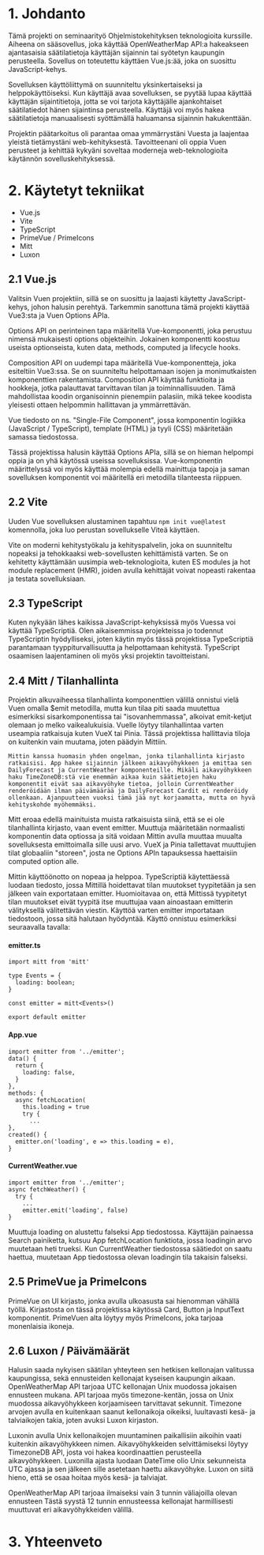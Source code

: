 # 1. Johdanto
Tämä projekti on seminaarityö Ohjelmistokehityksen teknologioita kurssille. Aiheena on sääsovellus, joka käyttää OpenWeatherMap API:a hakeakseen ajantasaisia säätilatietoja käyttäjän sijainnin tai syötetyn kaupungin perusteella. Sovellus on toteutettu käyttäen Vue.js:ää, joka on suosittu JavaScript-kehys.

Sovelluksen käyttöliittymä on suunniteltu yksinkertaiseksi ja helppokäyttöiseksi. Kun käyttäjä avaa sovelluksen, se pyytää lupaa käyttää käyttäjän sijaintitietoja, jotta se voi tarjota käyttäjälle ajankohtaiset säätilatiedot hänen sijaintinsa perusteella. Käyttäjä voi myös hakea säätilatietoja manuaalisesti syöttämällä haluamansa sijainnin hakukenttään.

Projektin päätarkoitus oli parantaa omaa ymmärrystäni Vuesta ja laajentaa yleistä tietämystäni web-kehityksestä. Tavoitteenani oli oppia Vuen perusteet ja kehittää kykyäni soveltaa moderneja web-teknologioita käytännön sovelluskehityksessä.

# 2. Käytetyt tekniikat
 - Vue.js
 - Vite
 - TypeScript
 - PrimeVue / PrimeIcons
 - Mitt
 - Luxon

## 2.1 Vue.js
Valitsin Vuen projektiin, sillä se on suosittu ja laajasti käytetty JavaScript-kehys, johon halusin perehtyä. Tarkemmin sanottuna tämä projekti käyttää Vue3:sta ja Vuen Options APIa.

Options API on perinteinen tapa määritellä Vue-komponentti, joka perustuu nimensä mukaisesti options objekteihin. Jokainen komponentti koostuu useista optionseista, kuten data, methods, computed ja lifecycle hooks.

Composition API on uudempi tapa määritellä Vue-komponentteja, joka esiteltiin Vue3:ssa. Se on suunniteltu helpottamaan isojen ja monimutkaisten komponenttien rakentamista. Composition API käyttää funktioita ja hookkeja, jotka palauttavat tarvittavan tilan ja toiminnallisuuden. Tämä mahdollistaa koodin organisoinnin pienempiin palasiin, mikä tekee koodista yleisesti ottaen helpommin hallittavan ja ymmärrettävän.

Vue tiedosto on ns. "Single-File Component", jossa komponentin logiikka (JavaScript / TypeScript), template (HTML) ja tyyli (CSS) määritetään samassa tiedostossa.

Tässä projektissa halusin käyttää Options APIa, sillä se on hieman helpompi oppia ja on yhä käytössä useissa sovelluksissa. Vue-komponentin määrittelyssä voi myös käyttää molempia edellä mainittuja tapoja ja saman sovelluksen komponentit voi määritellä eri metodilla tilanteesta riippuen.

## 2.2 Vite
Uuden Vue sovelluksen alustaminen tapahtuu ``npm init vue@latest`` komennolla, joka luo perustan sovellukselle Viteä käyttäen.

Vite on moderni kehitystyökalu ja kehityspalvelin, joka on suunniteltu nopeaksi ja tehokkaaksi web-sovellusten kehittämistä varten. Se on kehitetty käyttämään uusimpia web-teknologioita, kuten ES modules ja hot module replacement (HMR), joiden avulla kehittäjät voivat nopeasti rakentaa ja testata sovelluksiaan.

## 2.3 TypeScript
Kuten nykyään lähes kaikissa JavaScript-kehyksissä myös Vuessa voi käyttää TypeScriptiä. Olen aikaisemmissa projekteissa jo todennut TypeScriptin hyödylliseksi, joten käytin myös tässä projektissa TypeScriptiä parantamaan tyyppiturvallisuutta ja helpottamaan kehitystä. TypeScript osaamisen laajentaminen oli myös yksi projektin tavoitteistani.

## 2.4 Mitt / Tilanhallinta
Projektin alkuvaiheessa tilanhallinta komponenttien välillä onnistui vielä Vuen omalla $emit metodilla, mutta kun tilaa piti saada muutettua esimerkiksi sisarkomponentissa tai "isovanhemmassa", alkoivat emit-ketjut olemaan jo melko vaikealukuisia. Vuelle löytyy tilanhallintaa varten useampia ratkaisuja kuten VueX tai Pinia. Tässä projektissa hallittavia tiloja on kuitenkin vain muutama, joten päädyin Mittiin.

`Mittin kanssa huomasin yhden ongelman, jonka tilanhallinta kirjasto ratkaisisi. App hakee sijainnin jälkeen aikavyöhykkeen ja emittaa sen DailyForecast ja CurrentWeather komponenteille. Mikäli aikavyöhykkeen haku TimeZoneDB:stä vie enemmän aikaa kuin säätietojen haku komponentit eivät saa aikavyöhyke tietoa, jolloin CurrentWeather renderöidään ilman päivämäärää ja DailyForecast Cardit ei renderöidy ollenkaan. Ajanpuutteen vuoksi tämä jää nyt korjaamatta, mutta on hyvä kehityskohde myöhemmäksi.`

Mitt eroaa edellä mainituista muista ratkaisuista siinä, että se ei ole tilanhallinta kirjasto, vaan event emitter. Muuttuja määritetään normaalisti komponentin data optiossa ja sitä voidaan Mittin avulla muuttaa muualta sovelluksesta emittoimalla sille uusi arvo. VueX ja Pinia tallettavat muuttujien tilat globaaliin "storeen", josta ne Options APIn tapauksessa haettaisiin computed option alle.

Mittin käyttöönotto on nopeaa ja helppoa. TypeScriptiä käytettäessä luodaan tiedosto, jossa Mittillä hoidettavat tilan muutokset tyypitetään ja sen jälkeen vain exportataan emitter. Huomioitavaa on, että Mittissä tyypitetyt tilan muutokset eivät tyypitä itse muuttujaa vaan ainoastaan emitterin välityksellä välitettävän viestin. Käyttöä varten emitter importataan tiedostoon, jossa sitä halutaan hyödyntää. Käyttö onnistuu esimerkiksi seuraavalla tavalla:

#### emitter.ts
```
import mitt from 'mitt'

type Events = {
  loading: boolean;
}

const emitter = mitt<Events>()

export default emitter
```

#### App.vue
```
import emitter from '../emitter';
data() {
  return {
    loading: false,
  }
},
methods: {
  async fetchLocation(
    this.loading = true
    try {
      ...
},
created() {
  emitter.on('loading', e => this.loading = e),
}
```
#### CurrentWeather.vue
```
import emitter from '../emitter';
async fetchWeather() {
  try {
    ...
    emitter.emit('loading', false)
}
```

Muuttuja loading on alustettu falseksi App tiedostossa. Käyttäjän painaessa Search painiketta, kutsuu App fetchLocation funktiota, jossa loadingin arvo muutetaan heti trueksi. Kun CurrentWeather tiedostossa säätiedot on saatu haettua, muutetaan App tiedostossa olevan loadingin tila takaisin falseksi.

## 2.5 PrimeVue ja PrimeIcons
PrimeVue on UI kirjasto, jonka avulla ulkoasusta sai hienomman vähällä työllä. Kirjastosta on tässä projektissa käytössä Card, Button ja InputText komponentit. PrimeVuen alta löytyy myös PrimeIcons, joka tarjoaa monenlaisia ikoneja.

## 2.6 Luxon / Päivämäärät
Halusin saada nykyisen säätilan yhteyteen sen hetkisen kellonajan valitussa kaupungissa, sekä ennusteiden kellonajat kyseisen kaupungin aikaan. OpenWeatherMap API tarjoaa UTC kellonajan Unix muodossa jokaisen ennusteen mukana. API tarjoaa myös timezone-kentän, jossa on Unix muodossa aikavyöhykkeen korjaamiseen tarvittavat sekunnit. Timezone arvojen avulla en kuitenkaan saanut kellonaikoja oikeiksi, luultavasti kesä- ja talviaikojen takia, joten avuksi Luxon kirjaston.

Luxonin avulla Unix kellonaikojen muuntaminen paikallisiin aikoihin vaati kuitenkin aikavyöhykkeen nimen. Aikavyöhykkeiden selvittämiseksi löytyy TimezoneDB API, josta voi hakea koordinaattien perusteella aikavyöhykkeen. Luxonilla ajasta luodaan DateTime olio Unix sekunneista UTC ajassa ja sen jälkeen sille asetetaan haettu aikavyöhyke. Luxon on siitä hieno, että se osaa hoitaa myös kesä- ja talviajat.

OpenWeatherMap API tarjoaa ilmaiseksi vain 3 tunnin väliajoilla olevan ennusteen Tästä syystä 12 tunnin ennusteessa kellonajat harmillisesti muuttuvat eri aikavyöhykkeiden välillä.

# 3. Yhteenveto
